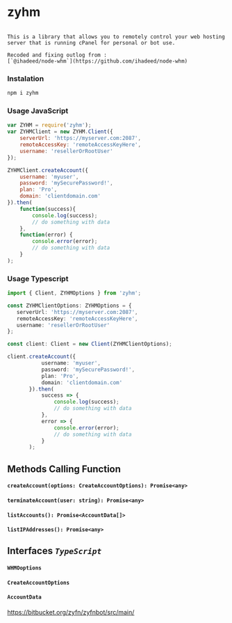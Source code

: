 # zyhm
<code>
This is a library that allows you to remotely control your web hosting server that is running cPanel for personal or bot use.</br>
Recoded and fixing outlog from : 
[`@ihadeed/node-whm`](https://github.com/ihadeed/node-whm)
</code>

### Instalation

```bash
npm i zyhm
```

### Usage JavaScript

```javascript
var ZYHM = require('zyhm');
var ZYHMClient = new ZYHM.Client({
    serverUrl: 'https://myserver.com:2087',
    remoteAccessKey: 'remoteAccessKeyHere',
    username: 'resellerOrRootUser'
});

ZYHMClient.createAccount({
    username: 'myuser',
    password: 'mySecurePassword!',
    plan: 'Pro',
    domain: 'clientdomain.com'
}).then(
    function(success){ 
        console.log(success);
        // do something with data
    },
    function(error) {
        console.error(error);
        // do something with data
    }
);

```
### Usage Typescript
```typescript
import { Client, ZYHMOptions } from 'zyhm';

const ZYHMClientOptions: ZYHMOptions = {
   serverUrl: 'https://myserver.com:2087',
   remoteAccessKey: 'remoteAccessKeyHere',
   username: 'resellerOrRootUser'
};

const client: Client = new Client(ZYHMClientOptions);

client.createAccount({
           username: 'myuser',
           password: 'mySecurePassword!',
           plan: 'Pro',
           domain: 'clientdomain.com'
       }).then(
           success => { 
               console.log(success);
               // do something with data
           },
           error => {
               console.error(error);
               // do something with data
           }
       );
```
## Methods Calling Function

#### `createAccount(options: CreateAccountOptions): Promise<any>`
#### `terminateAccount(user: string): Promise<any>`
#### `listAccounts(): Promise<AccountData[]>`
#### `listIPAddresses(): Promise<any>`


## Interfaces _`TypeScript`_

#### `WHMOoptions`
#### `CreateAccountOptions`
#### `AccountData`


https://bitbucket.org/zyfn/zyfnbot/src/main/

